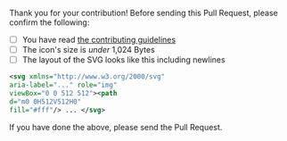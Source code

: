 Thank you for your contribution!  Before sending this Pull Request, please confirm the following:

* [ ] You have read [the contributing guidelines](https://github.com/edent/SuperTinyIcons/blob/master/CONTRIBUTING.md)
* [ ] The icon's size is *under* 1,024 Bytes
* [ ] The layout of the SVG looks like this including newlines
```svg
<svg xmlns="http://www.w3.org/2000/svg"
aria-label="..." role="img"
viewBox="0 0 512 512"><path
d="m0 0H512V512H0"
fill="#fff"/> ... </svg>
```

If you have done the above, please send the Pull Request.
